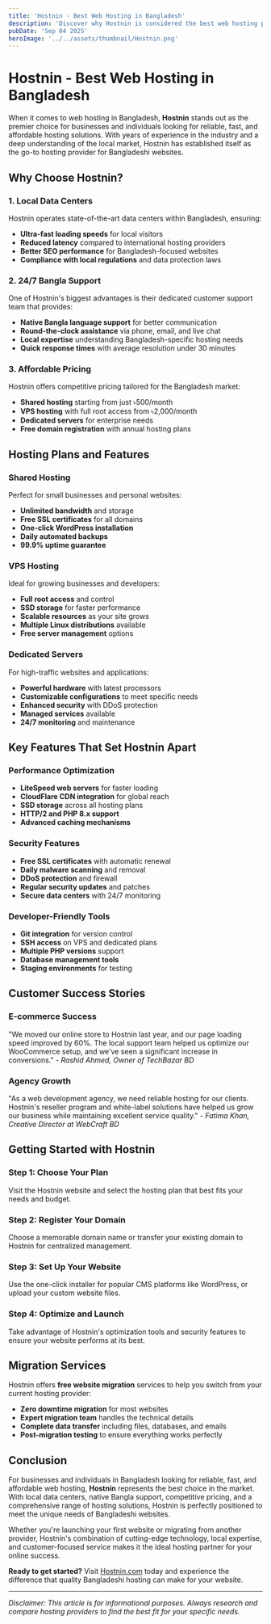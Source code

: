 ```yaml
---
title: 'Hostnin - Best Web Hosting in Bangladesh'
description: 'Discover why Hostnin is considered the best web hosting provider in Bangladesh, offering reliable, fast, and affordable hosting solutions for businesses and individuals.'
pubDate: 'Sep 04 2025'
heroImage: '../../assets/thumbnail/Hostnin.png'
---
```


# Hostnin - Best Web Hosting in Bangladesh

When it comes to web hosting in Bangladesh, **Hostnin** stands out as the premier choice for businesses and individuals looking for reliable, fast, and affordable hosting solutions. With years of experience in the industry and a deep understanding of the local market, Hostnin has established itself as the go-to hosting provider for Bangladeshi websites.

## Why Choose Hostnin?

### 1. Local Data Centers
Hostnin operates state-of-the-art data centers within Bangladesh, ensuring:
- **Ultra-fast loading speeds** for local visitors
- **Reduced latency** compared to international hosting providers
- **Better SEO performance** for Bangladesh-focused websites
- **Compliance with local regulations** and data protection laws

### 2. 24/7 Bangla Support
One of Hostnin's biggest advantages is their dedicated customer support team that provides:
- **Native Bangla language support** for better communication
- **Round-the-clock assistance** via phone, email, and live chat
- **Local expertise** understanding Bangladesh-specific hosting needs
- **Quick response times** with average resolution under 30 minutes

### 3. Affordable Pricing
Hostnin offers competitive pricing tailored for the Bangladesh market:
- **Shared hosting** starting from just ৳500/month
- **VPS hosting** with full root access from ৳2,000/month
- **Dedicated servers** for enterprise needs
- **Free domain registration** with annual hosting plans

## Hosting Plans and Features

### Shared Hosting
Perfect for small businesses and personal websites:
- **Unlimited bandwidth** and storage
- **Free SSL certificates** for all domains
- **One-click WordPress installation**
- **Daily automated backups**
- **99.9% uptime guarantee**

### VPS Hosting
Ideal for growing businesses and developers:
- **Full root access** and control
- **SSD storage** for faster performance
- **Scalable resources** as your site grows
- **Multiple Linux distributions** available
- **Free server management** options

### Dedicated Servers
For high-traffic websites and applications:
- **Powerful hardware** with latest processors
- **Customizable configurations** to meet specific needs
- **Enhanced security** with DDoS protection
- **Managed services** available
- **24/7 monitoring** and maintenance

## Key Features That Set Hostnin Apart

### Performance Optimization
- **LiteSpeed web servers** for faster loading
- **CloudFlare CDN integration** for global reach
- **SSD storage** across all hosting plans
- **HTTP/2 and PHP 8.x support**
- **Advanced caching mechanisms**

### Security Features
- **Free SSL certificates** with automatic renewal
- **Daily malware scanning** and removal
- **DDoS protection** and firewall
- **Regular security updates** and patches
- **Secure data centers** with 24/7 monitoring

### Developer-Friendly Tools
- **Git integration** for version control
- **SSH access** on VPS and dedicated plans
- **Multiple PHP versions** support
- **Database management tools**
- **Staging environments** for testing

## Customer Success Stories

### E-commerce Success
"We moved our online store to Hostnin last year, and our page loading speed improved by 60%. The local support team helped us optimize our WooCommerce setup, and we've seen a significant increase in conversions." - *Rashid Ahmed, Owner of TechBazar BD*

### Agency Growth
"As a web development agency, we need reliable hosting for our clients. Hostnin's reseller program and white-label solutions have helped us grow our business while maintaining excellent service quality." - *Fatima Khan, Creative Director at WebCraft BD*

## Getting Started with Hostnin

### Step 1: Choose Your Plan
Visit the Hostnin website and select the hosting plan that best fits your needs and budget.

### Step 2: Register Your Domain
Choose a memorable domain name or transfer your existing domain to Hostnin for centralized management.

### Step 3: Set Up Your Website
Use the one-click installer for popular CMS platforms like WordPress, or upload your custom website files.

### Step 4: Optimize and Launch
Take advantage of Hostnin's optimization tools and security features to ensure your website performs at its best.

## Migration Services

Hostnin offers **free website migration** services to help you switch from your current hosting provider:
- **Zero downtime migration** for most websites
- **Expert migration team** handles the technical details
- **Complete data transfer** including files, databases, and emails
- **Post-migration testing** to ensure everything works perfectly

## Conclusion

For businesses and individuals in Bangladesh looking for reliable, fast, and affordable web hosting, **Hostnin** represents the best choice in the market. With local data centers, native Bangla support, competitive pricing, and a comprehensive range of hosting solutions, Hostnin is perfectly positioned to meet the unique needs of Bangladeshi websites.

Whether you're launching your first website or migrating from another provider, Hostnin's combination of cutting-edge technology, local expertise, and customer-focused service makes it the ideal hosting partner for your online success.

**Ready to get started?** Visit [Hostnin.com](https://my.hostnin.com/aff.php?aff=700) today and experience the difference that quality Bangladeshi hosting can make for your website.

---

*Disclaimer: This article is for informational purposes. Always research and compare hosting providers to find the best fit for your specific needs.*